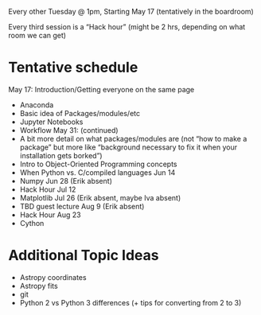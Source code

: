 Every other Tuesday @ 1pm, Starting May 17 (tentatively in the boardroom)

Every third session is a “Hack hour” (might be 2 hrs, depending on what room we can get)

Tentative schedule
==================

May 17: Introduction/Getting everyone on the same page
* Anaconda
* Basic idea of Packages/modules/etc
* Jupyter Notebooks
* Workflow
May 31: (continued)
* A bit more detail on what packages/modules are (not “how to make a package” but more like “background necessary to fix it when your installation gets borked”)
* Intro to Object-Oriented Programming concepts
* When Python vs. C/compiled languages
Jun 14
* Numpy
Jun 28 (Erik absent)
* Hack Hour
Jul 12
* Matplotlib
Jul 26 (Erik absent, maybe Iva absent)
* TBD guest lecture
Aug 9 (Erik absent)
* Hack Hour
Aug 23
* Cython

Additional Topic Ideas
======================

* Astropy coordinates
* Astropy fits
* git
* Python 2 vs Python 3 differences (+ tips for converting from 2 to 3)

